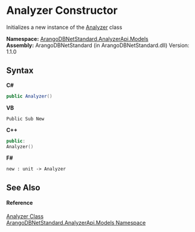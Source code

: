 # Analyzer Constructor 
 

Initializes a new instance of the <a href="8f72a19f-2442-03b9-b908-f7b9d464c8c9">Analyzer</a> class

**Namespace:**&nbsp;<a href="a2e54104-4ead-c0d1-eaad-3d92d56c8fb7">ArangoDBNetStandard.AnalyzerApi.Models</a><br />**Assembly:**&nbsp;ArangoDBNetStandard (in ArangoDBNetStandard.dll) Version: 1.1.0

## Syntax

**C#**<br />
``` C#
public Analyzer()
```

**VB**<br />
``` VB
Public Sub New
```

**C++**<br />
``` C++
public:
Analyzer()
```

**F#**<br />
``` F#
new : unit -> Analyzer
```


## See Also


#### Reference
<a href="8f72a19f-2442-03b9-b908-f7b9d464c8c9">Analyzer Class</a><br /><a href="a2e54104-4ead-c0d1-eaad-3d92d56c8fb7">ArangoDBNetStandard.AnalyzerApi.Models Namespace</a><br />